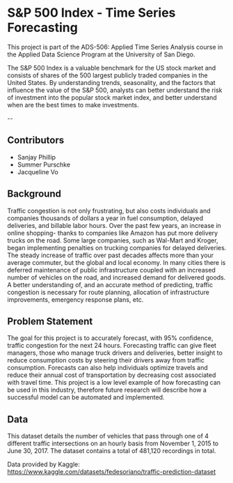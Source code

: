 # S&P 500 Index - Time Series Forecasting

This project is part of the ADS-506: Applied Time Series Analysis course in the Applied Data Science Program at the University of San Diego.

The S&P 500 Index is a valuable benchmark for the US stock market and consists of shares of the 500 largest publicly traded companies in the United States.
By understanding trends, seasonality, and the factors that influence the value of the S&P 500, analysts can better understand the risk of investment into the popular stock market index, and better understand when are the best times to make investments.

\--

## Contributors

-   Sanjay Phillip
-   Summer Purschke
-   Jacqueline Vo

## Background

Traffic congestion is not only frustrating, but also costs individuals and companies thousands of dollars a year in fuel consumption, delayed deliveries, and billable labor hours. Over the past few years, an increase in online shopping- thanks to companies like Amazon has put more delivery trucks on the road. Some large companies, such as Wal-Mart and Kroger, began implementing penalties on trucking companies for delayed deliveries. The steady increase of traffic over past decades affects more than your average commuter, but the global and local economy. In many cities there is deferred maintenance of public infrastructure coupled with an increased number of vehicles on the road, and increased demand for delivered goods. A better understanding of, and an accurate method of predicting, traffic congestion is necessary for route planning, allocation of infrastructure improvements, emergency response plans, etc. 

## Problem Statement

The goal for this project is to accurately forecast, with 95% confidence, traffic congestion for the next 24 hours. Forecasting traffic can give fleet managers, those who manage truck drivers and deliveries, better insight to reduce consumption costs by steering their drivers away from traffic consumption. Forecasts can also help individuals optimize travels and reduce their annual cost of transportation by decreasing cost associated with travel time. This project is a low level example of how forecasting can be used in this industry, therefore future research will describe how a successful model can be automated and implemented. 


## Data 

This dataset details the number of vehicles that pass through one of 4 different traffic intersections on an hourly basis from November 1, 2015 to June 30, 2017. The dataset contains a total of 481,120 recordings in total.

Data provided by Kaggle: https://www.kaggle.com/datasets/fedesoriano/traffic-prediction-dataset


